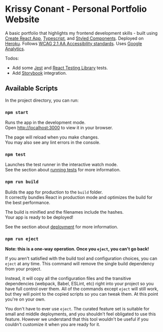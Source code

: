 # Krissy Conant - Personal Portfolio Website

A basic portfolio that highlights my frontend development skills - built using [Create React App](https://github.com/facebook/create-react-app), [Typescript](https://www.typescriptlang.org/), and [Styled Components](https://styled-components.com/). Deployed on [Heroku](https://www.heroku.com/). Follows [WCAG 2.1 AA Accessibility standards](https://www.w3.org/WAI/test-evaluate/preliminary). Uses [Google Analytics](https://marketingplatform.google.com/about/analytics/). 

Todos:
- Add some [Jest](https://jestjs.io/) and [React Testing Library](https://testing-library.com/) tests.
- Add [Storybook](https://storybook.js.org/) integration.

## Available Scripts

In the project directory, you can run:

### `npm start`

Runs the app in the development mode.\
Open [http://localhost:3000](http://localhost:3000) to view it in your browser.

The page will reload when you make changes.\
You may also see any lint errors in the console.

### `npm test`

Launches the test runner in the interactive watch mode.\
See the section about [running tests](https://facebook.github.io/create-react-app/docs/running-tests) for more information.

### `npm run build`

Builds the app for production to the `build` folder.\
It correctly bundles React in production mode and optimizes the build for the best performance.

The build is minified and the filenames include the hashes.\
Your app is ready to be deployed!

See the section about [deployment](https://facebook.github.io/create-react-app/docs/deployment) for more information.

### `npm run eject`

**Note: this is a one-way operation. Once you `eject`, you can't go back!**

If you aren't satisfied with the build tool and configuration choices, you can `eject` at any time. This command will remove the single build dependency from your project.

Instead, it will copy all the configuration files and the transitive dependencies (webpack, Babel, ESLint, etc) right into your project so you have full control over them. All of the commands except `eject` will still work, but they will point to the copied scripts so you can tweak them. At this point you're on your own.

You don't have to ever use `eject`. The curated feature set is suitable for small and middle deployments, and you shouldn't feel obligated to use this feature. However we understand that this tool wouldn't be useful if you couldn't customize it when you are ready for it.

